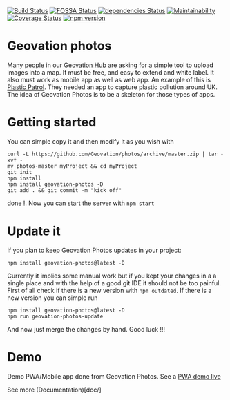[![Build Status](https://travis-ci.org/Geovation/photos.svg?branch=master)](https://travis-ci.org/Geovation/photos)
[![FOSSA Status](https://app.fossa.io/api/projects/git%2Bgithub.com%2FGeovation%2Fphotos.svg?type=shield)](https://app.fossa.io/projects/git%2Bgithub.com%2FGeovation%2Fphotos?ref=badge_shield)
[![dependencies Status](https://david-dm.org/geovation/photos/status.svg)](https://david-dm.org/geovation/photos)
[![Maintainability](https://api.codeclimate.com/v1/badges/f18dd7329321d93cbabb/maintainability)](https://codeclimate.com/github/Geovation/photos/maintainability)
[![Coverage Status](https://coveralls.io/repos/github/Geovation/photos/badge.svg)](https://coveralls.io/github/Geovation/photos)
[![npm version](https://badge.fury.io/js/geovation-photos.svg)](https://badge.fury.io/js/geovation-photos)

# Geovation photos
Many people in our [Geovation Hub](https://geovation.uk/hub) are asking for a simple tool to upload images into a map. It must be free, and easy to extend and white label. It also must work as mobile app as well as web app. An example of this is [Plastic Patrol](https://www.plasticpatrol.co.uk/). They needed an app to capture plastic pollution around UK.
The idea of Geovation Photos is to be a skeleton for those types of apps.

# Getting started
You can simple copy it and then modify it as you wish with
```
curl -L https://github.com/Geovation/photos/archive/master.zip | tar -xvf -
mv photos-master myProject && cd myProject
git init
npm install
npm install geovation-photos -D
git add . && git commit -m "kick off"
```

done !. Now you can start the server with ```npm start```

# Update it
If you plan to keep Geovation Photos updates in your project:
```
npm install geovation-photos@latest -D
```

Currently it implies some manual work but if you kept your changes in a a single place and with the help of a good git IDE it should not be too painful. First of all check if there is a new version with ```npm outdated```. If there is a new version you can simple run
```
npm install geovation-photos@latest -D
npm run geovation-photos-update
```
And now just merge the changes by hand. Good luck !!!

# Demo

Demo PWA/Mobile app done from Geovation Photos. See a [PWA demo live](https://photos-demo-d4b14.firebaseapp.com)

See more (Documentation)[doc/]
